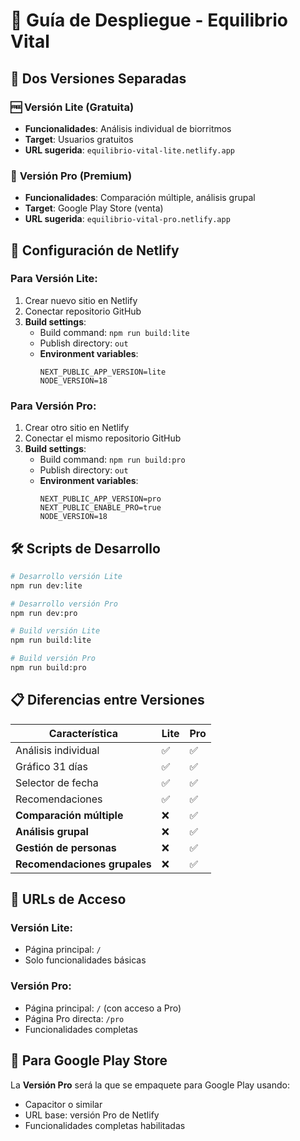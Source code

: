 # 🚀 Guía de Despliegue - Equilibrio Vital

## 📱 Dos Versiones Separadas

### 🆓 **Versión Lite (Gratuita)**
- **Funcionalidades**: Análisis individual de biorritmos
- **Target**: Usuarios gratuitos
- **URL sugerida**: `equilibrio-vital-lite.netlify.app`

### 👑 **Versión Pro (Premium)**
- **Funcionalidades**: Comparación múltiple, análisis grupal
- **Target**: Google Play Store (venta)
- **URL sugerida**: `equilibrio-vital-pro.netlify.app`

## 🔧 Configuración de Netlify

### Para Versión Lite:
1. Crear nuevo sitio en Netlify
2. Conectar repositorio GitHub
3. **Build settings**:
   - Build command: `npm run build:lite`
   - Publish directory: `out`
   - **Environment variables**:
     ```
     NEXT_PUBLIC_APP_VERSION=lite
     NODE_VERSION=18
     ```

### Para Versión Pro:
1. Crear otro sitio en Netlify
2. Conectar el mismo repositorio GitHub
3. **Build settings**:
   - Build command: `npm run build:pro`
   - Publish directory: `out`
   - **Environment variables**:
     ```
     NEXT_PUBLIC_APP_VERSION=pro
     NEXT_PUBLIC_ENABLE_PRO=true
     NODE_VERSION=18
     ```

## 🛠️ Scripts de Desarrollo

```bash
# Desarrollo versión Lite
npm run dev:lite

# Desarrollo versión Pro
npm run dev:pro

# Build versión Lite
npm run build:lite

# Build versión Pro
npm run build:pro
```

## 📋 Diferencias entre Versiones

| Característica | Lite | Pro |
|---|---|---|
| Análisis individual | ✅ | ✅ |
| Gráfico 31 días | ✅ | ✅ |
| Selector de fecha | ✅ | ✅ |
| Recomendaciones | ✅ | ✅ |
| **Comparación múltiple** | ❌ | ✅ |
| **Análisis grupal** | ❌ | ✅ |
| **Gestión de personas** | ❌ | ✅ |
| **Recomendaciones grupales** | ❌ | ✅ |

## 🎯 URLs de Acceso

### Versión Lite:
- Página principal: `/`
- Solo funcionalidades básicas

### Versión Pro:
- Página principal: `/` (con acceso a Pro)
- Página Pro directa: `/pro`
- Funcionalidades completas

## 📱 Para Google Play Store

La **Versión Pro** será la que se empaquete para Google Play usando:
- Capacitor o similar
- URL base: versión Pro de Netlify
- Funcionalidades completas habilitadas